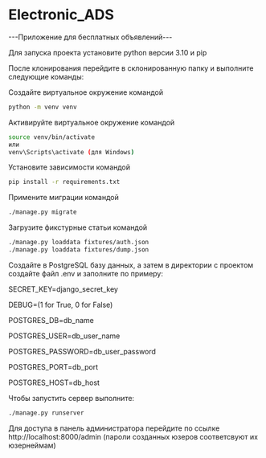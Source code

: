 # Electronic_ADS

---Приложение для бесплатных объявлений---

Для запуска проекта установите python версии 3.10 и pip

После клонирования перейдите в склонированную папку и выполните следующие команды:

Создайте виртуальное окружение командой
```bash
python -m venv venv
```

Активируйте виртуальное окружение командой
```bash
source venv/bin/activate
или
venv\Scripts\activate (для Windows)
```

Установите зависимости командой

```bash
pip install -r requirements.txt
```

Примените миграции командой
```bash
./manage.py migrate
```

Загрузите фикстурные статьи командой
```bash
./manage.py loaddata fixtures/auth.json
./manage.py loaddata fixtures/dump.json
```

Создайте в PostgreSQL базу данных, а затем в директории с проектом создайте файл .env и заполните по примеру:


SECRET_KEY=django_secret_key

DEBUG=(1 for True, 0 for False)

POSTGRES_DB=db_name

POSTGRES_USER=db_user_name

POSTGRES_PASSWORD=db_user_password

POSTGRES_PORT=db_port

POSTGRES_HOST=db_host


Чтобы запустить сервер выполните:

```bash
./manage.py runserver
```

Для доступа в панель администратора перейдите по ссылке http://localhost:8000/admin
(пароли созданных юзеров соответсвуют их юзернеймам)
